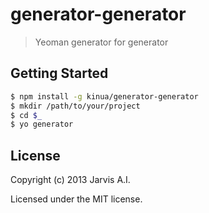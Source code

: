 # generator-generator

> Yeoman generator for generator

## Getting Started

```sh
$ npm install -g kinua/generator-generator
$ mkdir /path/to/your/project
$ cd $_
$ yo generator
```

## License

Copyright (c) 2013 Jarvis A.I. 

Licensed under the MIT license.
